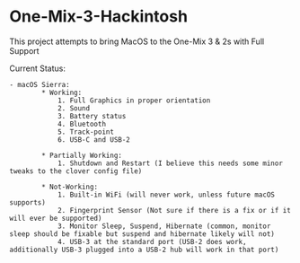 # One-Mix-3-Hackintosh
This project attempts to bring MacOS to the One-Mix 3 &amp; 2s with Full Support

Current Status: 
		
    - macOS Sierra: 
			* Working: 
				1. Full Graphics in proper orientation
				2. Sound
				3. Battery status
				4. Bluetooth
				5. Track-point
				6. USB-C and USB-2
       
			* Partially Working:
				1. Shutdown and Restart (I believe this needs some minor tweaks to the clover config file)
					
      		* Not-Working:
				1. Built-in WiFi (will never work, unless future macOS supports)
				2. Fingerprint Sensor (Not sure if there is a fix or if it will ever be supported)
				3. Monitor Sleep, Suspend, Hibernate (common, monitor sleep should be fixable but suspend and hibernate likely will not)
				4. USB-3 at the standard port (USB-2 does work, additionally USB-3 plugged into a USB-2 hub will work in that port)
							
